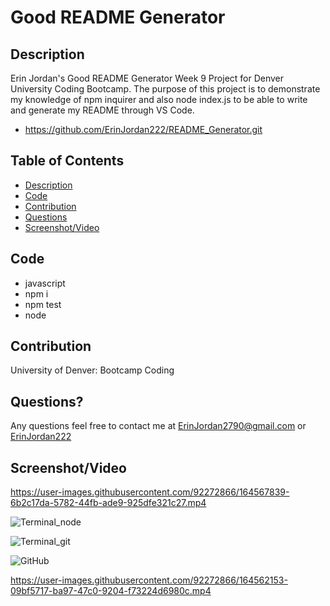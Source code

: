 # Good README Generator

## Description
Erin Jordan's Good README Generator Week 9 Project for Denver University Coding Bootcamp. 
The purpose of this project is to demonstrate my knowledge of npm inquirer and also node index.js to be able to write and generate my README through VS Code.

* https://github.com/ErinJordan222/README_Generator.git

## Table of Contents
* [Description](#description)
* [Code](#code)
* [Contribution](#contribution)
* [Questions](#questions)
* [Screenshot/Video](#screenshot/video)


## Code
* javascript
* npm i
* npm test
* node

## Contribution
University of Denver: Bootcamp Coding

## Questions?
Any questions feel free to contact me at <a href="https://erinjordan2790@gmail.com">ErinJordan2790@gmail.com</a> or
<a href="https://github.com/ErinJordan222">ErinJordan222</a>

## Screenshot/Video

https://user-images.githubusercontent.com/92272866/164567839-6b2c17da-5782-44fb-ade9-925dfe321c27.mp4

![Terminal_node](https://user-images.githubusercontent.com/92272866/164561966-50818de8-f2ae-4144-855b-95f97c25a7e2.png)

![Terminal_git](https://user-images.githubusercontent.com/92272866/164561986-3005bb26-7ede-4fbe-84a1-d0734cab0a00.png)

![GitHub](https://user-images.githubusercontent.com/92272866/164562000-888371ae-cee3-4d5d-bae6-edc1acdb453e.png)

https://user-images.githubusercontent.com/92272866/164562153-09bf5717-ba97-47c0-9204-f73224d6980c.mp4

